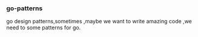 ### go-patterns

go design patterns,sometimes ,maybe we want to write amazing code ,we need to some patterns for go.


